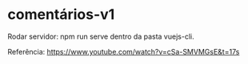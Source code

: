 # comentários-v1

Rodar servidor: npm run serve dentro da pasta vuejs-cli.

Referência: https://www.youtube.com/watch?v=cSa-SMVMGsE&t=17s
